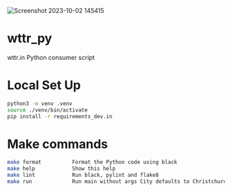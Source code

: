 
![Screenshot 2023-10-02 145415](https://github.com/NamelesssNerd/Hacktoberfest-/assets/87481819/851a3445-19c1-403e-945e-01df2168b3f2)

# wttr_py
wttr.in Python consumer script













# Local Set Up 
```bash 
python3 -m venv .venv
source ./venv/bin/activate
pip install -r requirements_dev.in 
```


# Make commands
```bash 
make format          Format the Python code using black
make help            Show this help
make lint            Run black, pylint and flake8 
make run             Run main without args City defaults to Christchurch
```



